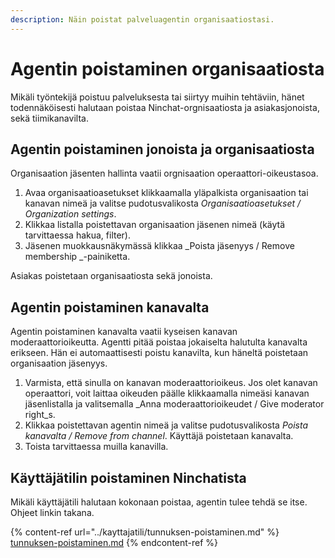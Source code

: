 ```yaml
---
description: Näin poistat palveluagentin organisaatiostasi.
---
```


# Agentin poistaminen organisaatiosta

Mikäli työntekijä poistuu palveluksesta tai siirtyy muihin tehtäviin, hänet todennäköisesti halutaan poistaa Ninchat-orgnisaatiosta ja asiakasjonoista, sekä tiimikanavilta.

## Agentin poistaminen jonoista ja organisaatiosta

Organisaation jäsenten hallinta vaatii orgnisaation operaattori-oikeustasoa. 

1. Avaa organisaatioasetukset klikkaamalla yläpalkista organisaation tai kanavan nimeä ja valitse pudotusvalikosta _Organisaatioasetukset / Organization settings_.
2. Klikkaa listalla poistettavan organisaation jäsenen nimeä (käytä tarvittaessa hakua, filter).
3. Jäsenen muokkausnäkymässä klikkaa _Poista jäsenyys / Remove membership _-painiketta.

Asiakas poistetaan organisaatiosta sekä jonoista.

## Agentin poistaminen kanavalta

Agentin poistaminen kanavalta vaatii kyseisen kanavan moderaattorioikeutta. Agentti pitää poistaa jokaiselta halutulta kanavalta erikseen. Hän ei automaattisesti poistu kanavilta, kun häneltä poistetaan organisaation jäsenyys. 

1. Varmista, että sinulla on kanavan moderaattorioikeus. Jos olet kanavan operaattori, voit laittaa oikeuden päälle klikkaamalla nimeäsi kanavan jäsenlistalla ja valitsemalla _Anna moderaattorioikeudet / Give moderator right_s.
2. Klikkaa poistettavan agentin nimeä ja valitse pudotusvalikosta _Poista kanavalta / Remove from channel_. Käyttäjä poistetaan kanavalta.
3. Toista tarvittaessa muilla kanavilla.

## Käyttäjätilin poistaminen Ninchatista <a href="kayttajatilin-poistaminen-ninchatista" id="kayttajatilin-poistaminen-ninchatista"></a>

Mikäli käyttäjätili halutaan kokonaan poistaa, agentin tulee tehdä se itse. Ohjeet linkin takana.

{% content-ref url="../kayttajatili/tunnuksen-poistaminen.md" %}
[tunnuksen-poistaminen.md](../kayttajatili/tunnuksen-poistaminen.md)
{% endcontent-ref %}
